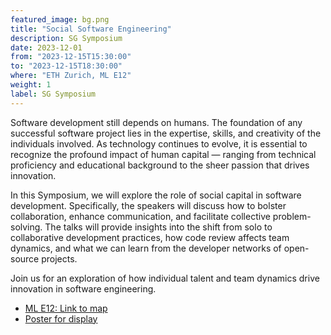 ```yaml
---
featured_image: bg.png
title: "Social Software Engineering"
description: SG Symposium
date: 2023-12-01
from: "2023-12-15T15:30:00"
to: "2023-12-15T18:30:00"
where: "ETH Zurich, ML E12"
weight: 1
label: SG Symposium
---
```

Software development still depends on humans. The foundation of any successful software project lies in the expertise, skills, and creativity of the individuals involved. As technology continues to evolve, it is essential to recognize the profound impact of human capital — ranging from technical proficiency and educational background to the sheer passion that drives innovation.

In this Symposium, we will explore the role of social capital in software development.
Specifically, the speakers will discuss how to bolster collaboration, enhance communication, and facilitate collective problem-solving.
The talks will provide insights into the shift from solo to collaborative development practices, how code review affects team dynamics, and what we can learn from the developer networks of open-source projects.

Join us for an exploration of how individual talent and team dynamics drive innovation in software engineering.
- [ML E12: Link to map](https://goo.gl/maps/edTXsXWgfXT5MzqZ7)
- [Poster for display](Announcement_ETH_Social_Software_Engineering-December-2023.pdf)
